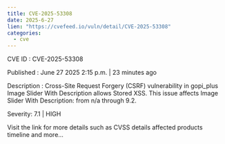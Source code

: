 ```yaml
--- 
title: CVE-2025-53308
date: 2025-6-27
lien: "https://cvefeed.io/vuln/detail/CVE-2025-53308"
categories:
  - cve
---
```


CVE ID : CVE-2025-53308

Published :  June 27
2025
2:15 p.m. | 23 minutes ago

Description : Cross-Site Request Forgery (CSRF) vulnerability in gopi_plus Image Slider With Description allows Stored XSS. This issue affects Image Slider With Description: from n/a through 9.2.

Severity: 7.1 | HIGH

Visit the link for more details
such as CVSS details
affected products
timeline
and more...

